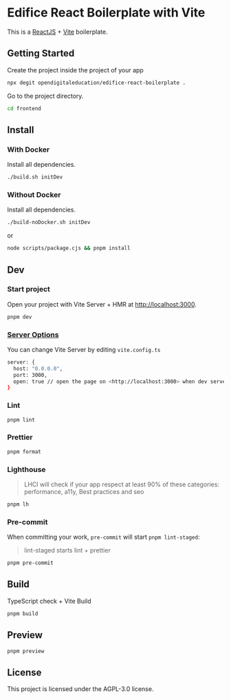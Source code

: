 # Edifice React Boilerplate with Vite

This is a [ReactJS](https://reactjs.org) + [Vite](https://vitejs.dev) boilerplate.

## Getting Started

Create the project inside the project of your app

```bash
npx degit opendigitaleducation/edifice-react-boilerplate .
```

Go to the project directory.

```bash
cd frontend
```

## Install

### With Docker

Install all dependencies.

```bash
./build.sh initDev
```

### Without Docker

Install all dependencies.

```bash
./build-noDocker.sh initDev
```

or

```bash
node scripts/package.cjs && pnpm install
```

## Dev

### Start project

Open your project with Vite Server + HMR at <http://localhost:3000>.

```bash
pnpm dev
```

### [Server Options](https://vitejs.dev/config/server-options.html)

You can change Vite Server by editing `vite.config.ts`

```bash
server: {
  host: "0.0.0.0",
  port: 3000,
  open: true // open the page on <http://localhost:3000> when dev server starts.
}
```

### Lint

```bash
pnpm lint
```

### Prettier

```bash
pnpm format
```

### Lighthouse

> LHCI will check if your app respect at least 90% of these categories: performance, a11y, Best practices and seo

```bash
pnpm lh
```

### Pre-commit

When committing your work, `pre-commit` will start `pnpm lint-staged`:

> lint-staged starts lint + prettier

```bash
pnpm pre-commit
```

## Build

TypeScript check + Vite Build

```bash
pnpm build
```

## Preview

```bash
pnpm preview
```

## License

This project is licensed under the AGPL-3.0 license.
